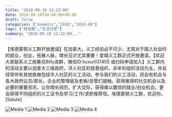 ```yaml
---
title: "2018-09-10 12:22:00"
date: 2018-09-10T10:00:00+08:00
draft: false
categories: ["moments","2018","2018-09"]
tags: ["朋友圈","生活记录"]
summary: "2018-09-10 12:22:00..."
---
```


【埃德蒙顿义工群开放邀请】在加拿大，义工经验必不可少，尤其对于踏入社会时的就业，创业，拓展人脉，增长见识尤其重要！爱城义工群正式开放邀请，【欢迎大家联系义工统筹员Billy进群，微信ID:liuxun131455 或扫码申请加入】义工群内的活动主要以加拿大三级政府，洋人社区的慈善组织，非牟利组织活动为主，并且经常伴有其他族裔包括华人社区的义工活动。参与我们的义工活动，将会有机会与各大政府议员/部长，企业的管理层及老板/总管们接触，获得难得的社交机会以及必要的重要资讯，让你增长阅历，扩大交际，获得难以置信的就业/创业机会。更会获得不同组织的义工证书及学习/工作/求职推荐信。埃德蒙顿义工群，欢迎你。[Salute]

![Media 1](/Moments/photos/2018-09-10/201809101222000.jpg)
![Media 2](/Moments/photos/2018-09-10/201809101222001.jpg)
![Media 3](/Moments/photos/2018-09-10/201809101222002.jpg)
![Media 4](/Moments/photos/2018-09-10/201809101222003.jpg)

